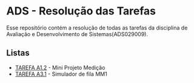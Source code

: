 # ADS - Resolução das Tarefas


Esse repositório contém a resolução de todas as tarefas da disciplina de Avaliação e Desenvolvimento de Sistemas(ADS029009).

## Listas

* [TAREFA A1.2](TAREFA_A1.2) - Mini Projeto Medição	
* [TAREFA A3.1](TAREFA_A3.1) - Simulador de fila MM1